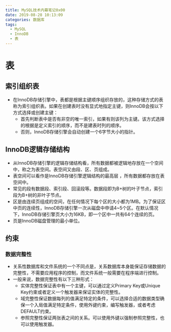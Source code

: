 ```yaml
---
title: MySQL技术内幕笔记0x00
date: 2019-08-28 10:13:09
categories: 数据库
tags:
  - MySQL
  - InnoDB
  - 表
---
```


# 表

## 索引组织表

- 在InnoDB存储引擎中，表都是根据主键顺序组织存放的，这种存储方式的表称为索引组织表。如果在创建表时没有显式地指定主键，则InnoDB会按以下方式选择或创建主键：
  - 首先判断表中是否有非空的唯一索引，如果有则该列为主键。该方式选择的根据是定义索引的顺序，而不是建表时列的顺序。
  - 否则，InnoDB存储引擎会自动创建一个6字节大小的指针。

## InnoDB逻辑存储结构

- 从InnoDB存储引擎的逻辑存储结构看，所有数据都被逻辑地存放在一个空间中，称之为表空间。表空间又由段、区、页组成。
- 表空间可以看作是InnoDB存储引擎逻辑结构的最高层 ，所有数据都存放在表空间中。
- 常见的段有数据段、索引段、回滚段等。数据段即为B+树的叶子节点，索引段为B+树的非叶子节点。
- 区是由连续页组成的空间，在任何情况下每个区的大小都为1MB。为了保证区中页的连续性，InnoDB存储引擎一次从磁盘中申请4~5个区。在默认情况下，InnoDB存储引擎页大小为16KB，即一个区中一共有64个连续的页。
- 页是InnoDB磁盘管理的最小单位。

## 约束

### 数据完整性

- 关系性数据库和文件系统的一个不同点是，关系数据库本身能保证存储数据的完整性，不需要应用程序的控制，而文件系统一般需要在程序端进行控制。
- 一般来说，数据完整性有以下三种形式：
  - 实体完整性保证表中有一个主键，可以通过定义Primary Key或Unique Key约束或者定义一个触发器来保证实体的完整性。
  - 域完整性保证数据每列的值满足特定的条件，可以选择合适的数据类型确保一个入局值满足特定条件，使用外键约束，编写触发器，或者考虑DEFAULT约束。
  - 参照完整性保证两张表之间的关系。可以使用外键以强制参照完整性，也可以使用触发器。